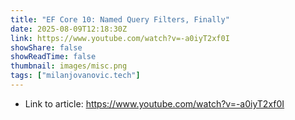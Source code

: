 ```yaml
---
title: "EF Core 10: Named Query Filters, Finally"
date: 2025-08-09T12:18:30Z
link: https://www.youtube.com/watch?v=-a0iyT2xf0I
showShare: false
showReadTime: false
thumbnail: images/misc.png
tags: ["milanjovanovic.tech"]
---
```



- Link to article: https://www.youtube.com/watch?v=-a0iyT2xf0I